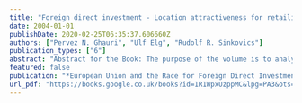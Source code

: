 ```yaml
---
title: "Foreign direct investment - Location attractiveness for retailing firms in the European Union"
date: 2004-01-01
publishDate: 2020-02-25T06:35:37.606660Z
authors: ["Pervez N. Ghauri", "Ulf Elg", "Rudolf R. Sinkovics"]
publication_types: ["6"]
abstract: "Abstract for the Book: The purpose of the volume is to analyze the impact of European Union on inward foreign direct investment in Europe and to discuss what type of effects are being created by this race for FDI. The volume deals with two levels of discussion: First, by looking at the policy issues as addressed by the EU authorities and incentive regimes exercised in single countries by local governments. Second, by looking at company strategies towards location selection and whether there is a trend towards concentration in some countries or regions. Although academically it is still under discussion, most countries believe that inward foreign direct investment is beneficial for local economies. It is considered positive not only for job opportunities but also for tax income, technological development and competitiveness of local firms. Countries thus create different type of incentives for foreign firms, such as; direct incentives/subsidies, tax relief, soft loans and preferred handling. This race for attracting inward FDI has been intensified in the European Union. However, there has hardly been any research to understand the impact of EU on the competition among EU-countries to attract FDI. This volume will investigate whether there is such a race or not and provide evidence from different countries. // Abstract for the Chapter: Foreign direct investment and company's location decisions in Europe have attracted much attention from competitors, consumers, academics and governments. Empirical evidence has been provided in the literature with particular attention given to manufacturing investments. The main thrust in the study of this \"race for FDI\" has been the relationship between competition and trade policy, regional development, employment generation and industrial regeneration (Oxelheim 1993). From an academic perspective it appears worthwhile to investigate in how far the increase in the importance of the service sector is also reflected in the attention it is given with respect to attracting service-FDI. We particularly look into retailing companies because during the last decade, retailing has rapidly become more and more internationalised and retailing firms are creating high levels of value-added by means of domestic job-creation and local purchasing. Literature also suggests that the retail internationalisation process is idiosyncratic, related to retail-specific advantages, dimensional factors and management factors (Alexander 1990; Vida 2000; Vida, Reardon, and Fairhurst 2000). Successful retail expansion involves the development of a set of network contacts with different actors and interest groups on that market, as well as good relationships with suppliers and other business partners. Furthermore, a solid understanding of the market in terms of consumer demands, the competitors and their strengths and weaknesses, legal and political factors, etc. is required."
featured: false
publication: "*European Union and the Race for Foreign Direct Investment in Europe*"
url_pdf: "https://books.google.co.uk/books?id=1R1WpxUzppMC&lpg=PA3&ots=pyvTEhepAr&dq=European%20Union%20and%20the%20Race%20for%20Foreign%20Direct%20Investment%20in%20Europe&lr&pg=PA3#v=onepage&q=European%20Union%20and%20the%20Race%20for%20Foreign%20Direct%20Investment%20in%20Europe&f=false"
---
```


